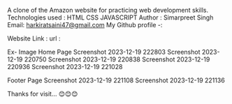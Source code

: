 A clone of the Amazon website for practicing web development skills.
Technologies used :
HTML
CSS
JAVASCRIPT
Author :
Simarpreet Singh
Email: harkiratsaini47@gmail.com
My Github profile -:

Website Link :
url : 

Ex- Image
Home Page
Screenshot 2023-12-19 222803 Screenshot 2023-12-19 220750 Screenshot 2023-12-19 220838 Screenshot 2023-12-19 220936 Screenshot 2023-12-19 221028

Footer Page
Screenshot 2023-12-19 221108 Screenshot 2023-12-19 221136

Thanks for visit... 😊😊😊
